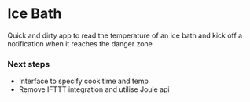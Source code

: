 # Ice Bath

Quick and dirty app to read the temperature of an ice bath and kick off a notification when it reaches the danger zone

### Next steps
* Interface to specify cook time and temp
* Remove IFTTT integration and utilise Joule api
